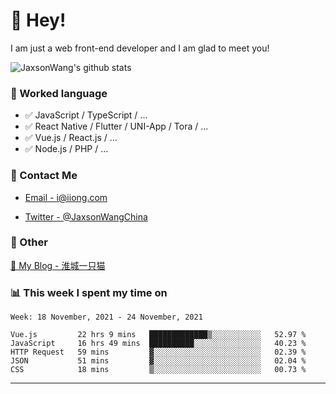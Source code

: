 # 👋 Hey!

I am just a web front-end developer and I am glad to meet you!

![JaxsonWang's github stats](https://github-readme-stats.vercel.app/api?username=JaxsonWang&&show_icons=true&&title_color=1abc9c&&icon_color=1abc9c)


### 📝 Worked language

- ✅ JavaScript / TypeScript / ...
- ✅ React Native / Flutter / UNI-App / Tora / ...
- ✅ Vue.js / React.js / ...
- ✅ Node.js / PHP / ...

### 📮 Contact Me

- [Email - i@iiong.com](mailto:i@iiong.com)

- [Twitter - @JaxsonWangChina](https://twitter.com/JaxsonWangChina)

### 🤪 Other

[📌 My Blog - 淮城一只猫](https://iiong.com)

### 📊 This week I spent my time on

<!--START_SECTION:waka-->
```text
Week: 18 November, 2021 - 24 November, 2021

Vue.js         22 hrs 9 mins   █████████████▒░░░░░░░░░░░   52.97 % 
JavaScript     16 hrs 49 mins  ██████████░░░░░░░░░░░░░░░   40.23 % 
HTTP Request   59 mins         ▓░░░░░░░░░░░░░░░░░░░░░░░░   02.39 % 
JSON           51 mins         ▓░░░░░░░░░░░░░░░░░░░░░░░░   02.04 % 
CSS            18 mins         ▒░░░░░░░░░░░░░░░░░░░░░░░░   00.73 % 
```
<!--END_SECTION:waka-->

---
